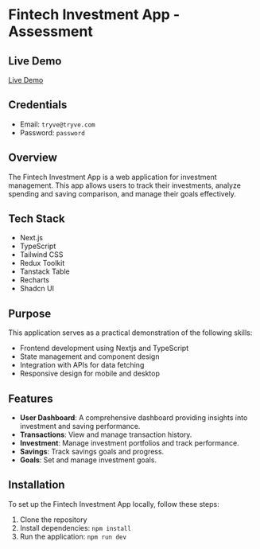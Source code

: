 # Fintech Investment App - Assessment

## Live Demo

[Live Demo](https://fintech-investment-app.vercel.app/dashboard)

## Credentials

- Email: `tryve@tryve.com`
- Password: `password`

## Overview

The Fintech Investment App is a web application for investment management. This app allows users to track their investments, analyze spending and saving comparison, and manage their goals effectively.

## Tech Stack

- Next.js
- TypeScript
- Tailwind CSS
- Redux Toolkit
- Tanstack Table
- Recharts
- Shadcn UI

## Purpose

This application serves as a practical demonstration of the following skills:

- Frontend development using Nextjs and TypeScript
- State management and component design
- Integration with APIs for data fetching
- Responsive design for mobile and desktop

## Features

- **User Dashboard**: A comprehensive dashboard providing insights into investment and saving performance.
- **Transactions**: View and manage transaction history.
- **Investment**: Manage investment portfolios and track performance.
- **Savings**: Track savings goals and progress.
- **Goals**: Set and manage investment goals.

## Installation

To set up the Fintech Investment App locally, follow these steps:

1. Clone the repository
2. Install dependencies: `npm install`
3. Run the application: `npm run dev`
